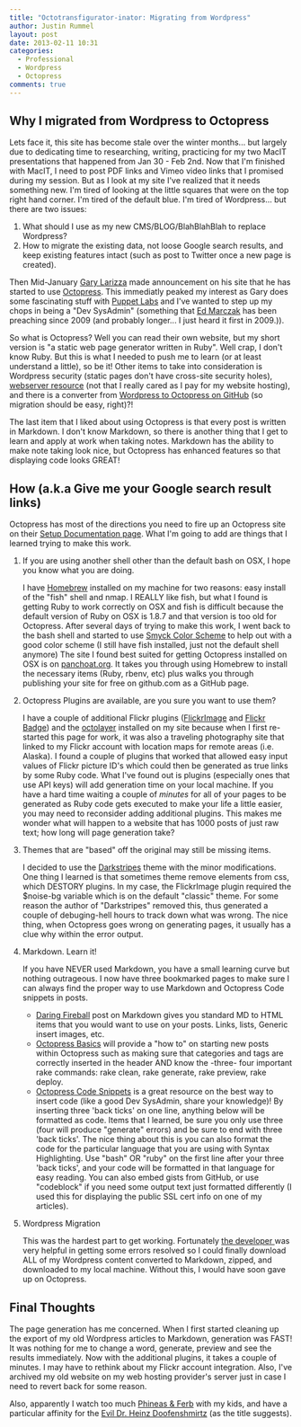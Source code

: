 ```yaml
---
title: "Octotransfigurator-inator: Migrating from Wordpress"
author: Justin Rummel
layout: post
date: 2013-02-11 10:31
categories: 
  - Professional
  - Wordpress
  - Octopress
comments: true
---
```

Why I migrated from Wordpress to Octopress
------------------------------------------
Lets face it, this site has become stale over the winter months... but largely due to dedicating time to researching, writing, practicing for my two MacIT presentations that happened from Jan 30 - Feb 2nd. Now that I'm finished with MacIT, I need to post PDF links and Vimeo video links that I promised during my session.  But as I look at my site I've realized that it needs something new.  I'm tired of looking at the little squares that were on the top right hand corner.  I'm tired of the default blue.  I'm tired of Wordpress... but there are two issues:

1. What should I use as my new CMS/BLOG/BlahBlahBlah to replace Wordpress?
2. How to migrate the existing data, not loose Google search results, and keep existing features intact (such as post to Twitter once a new page is created).

Then Mid-January [Gary Larizza][glarizza] made announcement on his site that he has started to use [Octopress][octopress].  This immediatly peaked my interest as Gary does some fascinating stuff with [Puppet Labs][puppet] and I've wanted to step up my chops in being a "Dev SysAdmin" (something that [Ed Marczak][marczak] has been preaching since 2009 (and probably longer... I just heard it first in 2009.)).

So what is Octopress?  Well you can read their own website, but my short version is "a static web page generator written in Ruby".  Well crap, I don't know Ruby.  But this is what I needed to push me to learn (or at least understand a little), so be it!  Other items to take into consideration is Wordpress security (static pages don't have cross-site security holes), [webserver resource][pureconcepts] (not that I really cared as I pay for my website hosting), and there is a converter from [Wordpress to Octopress on GitHub][jekyll-exporter] (so migration should be easy, right)?!

The last item that I liked about using Octopress is that every post is written in Markdown.  I don't know Markdown, so there is another thing that I get to learn and apply at work when taking notes.  Markdown has the ability to make note taking look nice, but Octopress has enhanced features so that displaying code looks GREAT! 

[glarizza]: http://garylarizza.com
[octopress]: http://octopress.org
[puppet]: http://puppetlabs.com
[marczak]: http://radiotope.com
[pureconcepts]: http://jason.pureconcepts.net/2013/01/benchmark-octopress-wordpress/
[jekyll-exporter]: https://github.com/benbalter/wordpress-to-jekyll-exporter

How (a.k.a Give me your Google search result links)
---------------------------------------------------
Octopress has most of the directions you need to fire up an Octopress site on their [Setup Documentation page][setup].  What I'm going to add are things that I learned trying to make this work.

1.	If you are using another shell other than the default bash on OSX, I hope you know what you are doing.

	I have [Homebrew][brew] installed on my machine for two reasons: easy install of the "fish" shell and nmap. I REALLY like fish, but what I found is getting Ruby to work correctly on OSX and fish is difficult because the default version of Ruby on OSX is 1.8.7 and that version is too old for Octopress.  After several days of trying to make this work, I went back to the bash shell and started to use [Smyck Color Scheme][smyck] to help out with a good color scheme (I still have fish installed, just not the default shell anymore)  The site I found best suited for getting Octopress installed on OSX is on [panchoat.org][osx-octopress].  It takes you through using Homebrew to install the necessary items (Ruby, rbenv, etc) plus walks you through publishing your site for free on github.com as a GitHub page. 

[setup]: http://octopress.org/docs/setup/
[brew]: http://mxcl.github.com/homebrew/ 
[smyck]: https://github.com/hukl/Smyck-Color-Scheme 
[osx-octopress]: http://panchoat.org/blog/2012/05/26/setup-octopress-under-mac-os-x-lion/ 

2.	Octopress Plugins are available, are you sure you want to use them?

	I have a couple of additional Flickr plugins ([FlickrImage][FlickrImage] and [Flickr Badge][FlickrBadge]) and the [octolayer][octolayer] installed on my site because when I first re-started this page for work, it was also a traveling photography site that linked to my Flickr account with location maps for remote areas (i.e. Alaska).  I found a couple of plugins that worked that allowed easy input values of Flickr picture ID's which could then be generated as true links by some Ruby code.  What I've found out is plugins (especially ones that use API keys) will add generation time on your local machine.  If you have a hard time waiting a couple of *minutes* for all of your pages to be generated as Ruby code gets executed to make your life a little easier, you may need to reconsider adding additional plugins.  This makes me wonder what will happen to a website that has 1000 posts of just raw text; how long will page generation take? 

[FlickrImage]: http://blog.pixarea.com/2012/07/fetch-images-from-flickr-to-show-in-octopress-slash-jekyll
[FlickrBadge]: https://github.com/chronon/Octopress-Flickr-Badge 
[octolayer]: https://github.com/mguentner/octolayer 

3.	Themes that are "based" off the original may still be missing items.

	I decided to use the [Darkstripes][darkstripes] theme with the minor modifications.  One thing I learned is that sometimes theme remove elements from css, which DESTORY plugins.  In my case, the FlickrImage plugin required the $noise-bg variable which is on the default "classic" theme.  For some reason the author of "Darkstripes" removed this, thus generated a couple of debuging-hell hours to track down what was wrong. The nice thing, when Octopress goes wrong on generating pages, it usually has a clue why within the error output. 

[darkstripes]: https://github.com/amelandri/darkstripes

4.	Markdown.  Learn it!

	If you have NEVER used Markdown, you have a small learning curve but nothing outrageous.  I now have three bookmarked pages to make sure I can always find the proper way to use Markdown and Octopress Code snippets in posts.

	*	[Daring Fireball][daringfireball] post on Markdown gives you standard MD to HTML items that you would want to use on your posts.  Links, lists, Generic insert images, etc. 
	*	[Octopress Basics][basics] will provide a "how to" on starting new posts within Octopress such as making sure that categories and tags are correctly inserted in the header AND know the -three- four important rake commands: rake clean, rake generate, rake preview, rake deploy.
	*	[Octopress Code Snippets][snippets] is a great resource on the best way to insert code (like a good Dev SysAdmin, share your knowledge)!  By inserting three 'back ticks' on one line, anything below will be formatted as code.  Items that I learned, be sure you only use three (four will produce "generate" errors) and be sure to end with three 'back ticks'.  The nice thing about this is you can also format the code for the particular language that you are using with Syntax Highlighting. Use "bash" OR "ruby" on the first line after your three 'back ticks', and your code will be formatted in that language for easy reading.  You can also embed gists from GitHub, or use "codeblock" if you need some output text just formatted differently (I used this for displaying the public SSL cert info on one of my articles).

[daringfireball]: http://daringfireball.net/projects/Markdown/
[basics]: http://octopress.org/docs/blogging/
[snippets]: http://octopress.org/docs/blogging/code/

5.	Wordpress Migration

	This was the hardest part to get working.  Fortunately [the developer ][benbalter] was very helpful in getting some errors resolved so I could finally download ALL of my Wordpress content converted to Markdown, zipped, and downloaded to my local machine.  Without this, I would have soon gave up on Octopress. 

[benbalter]: https://github.com/benbalter 

Final Thoughts
--------------
The page generation has me concerned.  When I first started cleaning up the export of my old Wordpress articles to Markdown, generation was FAST!  It was nothing for me to change a word, generate, preview and see the results immediately.  Now with the additional plugins, it takes a couple of minutes.  I may have to rethink about my Flickr account integration.  Also, I've archived my old website on my web hosting provider's server just in case I need to revert back for some reason. 

Also, apparently I watch too much [Phineas & Ferb][Phineas_and_Ferb] with my kids, and have a particular affinity for the [Evil Dr. Heinz Doofenshmirtz][DoofDaily] (as the title suggests).

[Phineas_and_Ferb]: http://en.wikipedia.org/wiki/Phineas_and_Ferb
[DoofDaily]: http://en.wikipedia.org/wiki/Dr._Heinz_Doofenshmirtz